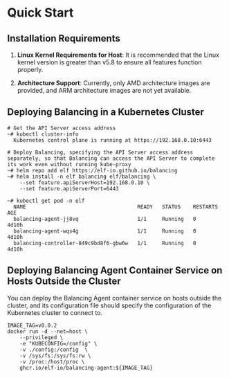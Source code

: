 # Quick Start

## Installation Requirements

1. **Linux Kernel Requirements for Host**: It is recommended that the Linux kernel version is greater than v5.8 to ensure all features function properly.

2. **Architecture Support**: Currently, only AMD architecture images are provided, and ARM architecture images are not yet available.

## Deploying Balancing in a Kubernetes Cluster

```shell
# Get the API Server access address
~# kubectl cluster-info
  Kubernetes control plane is running at https://192.168.0.10:6443

# Deploy Balancing, specifying the API Server access address separately, so that Balancing can access the API Server to complete its work even without running kube-proxy
~# helm repo add elf https://elf-io.github.io/balancing
~# helm install -n elf balancing elf/balancing \
	--set feature.apiServerHost=192.168.0.10 \
	--set feature.apiServerPort=6443

~# kubectl get pod -n elf
  NAME                                    READY   STATUS    RESTARTS   AGE
  balancing-agent-jj8vq                   1/1     Running   0          4d10h
  balancing-agent-wqs4g                   1/1     Running   0          4d10h
  balancing-controller-849c9bd8f6-gbw6w   1/1     Running   0          4d10h
```

## Deploying Balancing Agent Container Service on Hosts Outside the Cluster

You can deploy the Balancing Agent container service on hosts outside the cluster, and its configuration file should specify the configuration of the Kubernetes cluster to connect to.

```shell
IMAGE_TAG=v0.0.2
docker run -d --net=host \
    --privileged \
    -e "KUBECONFIG=/config" \
    -v ./config:/config  \
    -v /sys/fs:/sys/fs:rw \
    -v /proc:/host/proc \
    ghcr.io/elf-io/balancing-agent:${IMAGE_TAG}
```
